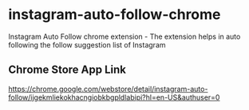 # instagram-auto-follow-chrome
Instagram Auto Follow chrome extension - The extension helps in auto following the follow suggestion list of Instagram

## Chrome Store App Link
https://chrome.google.com/webstore/detail/instagram-auto-follow/ijgekmliekokhacngiobkbgpldlabipi?hl=en-US&authuser=0 
